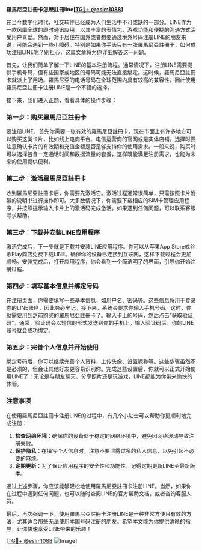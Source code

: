 **羅馬尼亞註冊卡怎麽註冊line[[TG💪+ @esim1088](https://t.me/s/esim1088)]**

在当今数字化时代，社交软件已经成为人们生活中不可或缺的一部分。LINE作为一款风靡全球的即时通讯应用，以其丰富的表情包、游戏功能和便捷的沟通方式深受用户喜爱。然而，对于居住在国外或者想要通过境外号码注册LINE的朋友来说，可能会遇到一些小障碍。特别是如果你手头只有一张羅馬尼亞註冊卡，如何成功注册LINE呢？别担心，这篇文章将为你详细解答这一问题。

首先，让我们简单了解一下LINE的基本注册流程。通常情况下，注册LINE需要提供手机号码，但有些国家或地区的号码可能无法直接绑定。这时候，羅馬尼亞註冊卡就派上了用场。羅馬尼亞的电话号码在全球范围内具有较高的兼容性，因此使用羅馬尼亞註冊卡注册LINE是一个不错的选择。

接下来，我们进入正题，看看具体的操作步骤：

### 第一步：购买羅馬尼亞註冊卡

要注册LINE，首先你需要一张有效的羅馬尼亞註冊卡。现在市面上有许多地方可以购买这类卡片，比如线上电商平台、电信运营商的官网或是实体店铺。选择时要注意确认卡片的有效期和充值金额是否足够支持你的使用需求。一般来说，购买时可以选择包含一定通话时间和数据流量的套餐，这样既能满足注册需求，也能为未来的使用提供便利。

### 第二步：激活羅馬尼亞註冊卡

收到羅馬尼亞註冊卡后，你需要先激活它。激活过程通常很简单，只需按照卡片附带的说明书进行操作即可。大多数情况下，你需要下载相应的SIM卡管理应用程序，并按照提示输入卡片上的激活码完成激活。如果遇到任何问题，可以联系客服寻求帮助。

### 第三步：下载并安装LINE应用程序

激活完成后，下一步就是下载并安装LINE应用程序。你可以从苹果App Store或谷歌Play商店免费下载LINE。确保你的设备已连接到互联网，这样下载过程会更加顺畅。安装完成后，打开应用程序，你会看到一个简洁明了的界面，引导你开始注册过程。

### 第四步：填写基本信息并绑定号码

在注册页面，你需要填写一些基本信息，如用户名、密码等。这些信息将用于登录你的LINE账户，因此务必牢记。接下来，系统会要求你输入手机号码。这时，你就需要用到之前购买的羅馬尼亞註冊卡了。输入卡上的号码，然后点击“获取验证码”。通常，验证码会以短信的形式发送到你的手机上。输入验证码后，你的LINE账号就会成功绑定。

### 第五步：完善个人信息并开始使用

绑定号码后，你可以继续完善个人资料，上传头像、设置昵称等。这些步骤虽然不是必须的，但会让其他好友更容易识别你。完成这些设置后，你就可以正式开始使用LINE了！无论是与朋友聊天、分享照片还是玩游戏，LINE都能为你带来愉快的体验。

### 注意事项

在使用羅馬尼亞註冊卡注册LINE的过程中，有几个小贴士可以帮助你更顺利地完成注册：

1. **检查网络环境**：确保你的设备处于稳定的网络环境中，避免因网络波动导致注册失败。
2. **保护隐私**：在填写个人信息时，注意不要泄露过多的私人信息，以免引起不必要的麻烦。
3. **定期更新**：为了保证应用程序的安全性和功能性，记得定期更新LINE至最新版本。

通过上述步骤，你应该能够轻松地使用羅馬尼亞註冊卡注册LINE。当然，如果你在过程中遇到任何问题，也可以随时查阅LINE的官方帮助文档，或者咨询客服人员。

最后，再次强调一下，使用羅馬尼亞註冊卡注册LINE是一种非常方便且有效的方法，尤其适合那些无法使用本国号码注册的朋友。希望本文能为你提供清晰的指导，让你快速享受LINE带来的乐趣！

[[TG💪+ @esim1088](https://t.me/s/esim1088) ![Image](https://i.postimg.cc/4NQfJmqS/Snipaste-2025-05-13-00-14-12.png)]